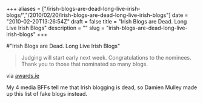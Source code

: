 +++
aliases = ["/irish-blogs-are-dead-long-live-irish-blogs/","/2010/02/20/irish-blogs-are-dead-long-live-irish-blogs"]
date = "2010-02-20T13:26:54Z"
draft = false
title = "Irish Blogs are Dead. Long Live Irish Blogs"
description = ""
slug = "irish-blogs-are-dead-long-live-irish-blogs"
+++

#"Irish Blogs are Dead. Long Live Irish Blogs"


 <div class="posterous_bookmarklet_entry">
 <blockquote class="posterous_short_quote">Judging will start early next week. Congratulations to the nominees. Thank you to those that nominated so many blogs.</blockquote>

<div class="posterous_quote_citation">via <a href="http://awards.ie/blogawards/2010/02/20/2010-irish-blog-awards-nominations/">awards.ie</a></div>
 <p>My 4 media BFFs tell me that Irish blogging is dead, so Damien Mulley made up this list of fake blogs instead.</p></div>
 